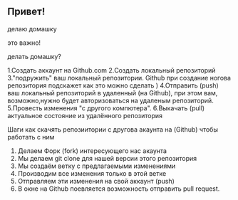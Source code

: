 ## Привет!

делаю домашку 

это важно!

делать домашку?

1.Создать аккаунт на Github.com
2.Создать локальный репозиторий
3."подружить" ваш локальный репозитории. Github при создание ногова репозитория подскажет как это можно сделать )
4.Отправить (push) ваш локальный репозиторий в удаленный (на Github), при этом вам, возможно,нужно будет авторизоваться на удаленым репозиторий.
5.Провесть изменения "с другого компютера".
6.Выкачать (pull) актуальное состояние из удалённого репозитория



Шаги как скачять репозиитории с другова акаунта на (Github) чтобы работать с ним

1. Делаем Форк (fork) интересующего нас акаунта
2. Мы делаем git clone для нашей версии этого репозитория 
3. Мы создаём ветку с предлагаемыми изменениями
4. Производим все изменения только в этой ветке 
5. Отправляем эти изменения на свой аккаунт (push)
6. В окне на Github поевляется возможность отправить pull request.